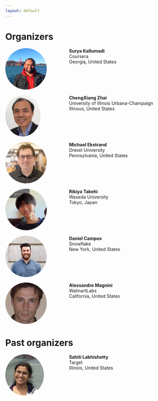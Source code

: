 ```yaml
---
layout: default
---
```


# Organizers

<p>
<div style="width: 100%; overflow: hidden;">
  <div style="float: left;">
    <img src="img/surya.png" alt="Avatar" style="height:130px;border-radius:50%">
  </div>
  <div style="margin-left: 200px;">
    <b>Surya Kallumadi</b>
    <br/>Coursera
    <br/>Georgia, United States
    <p><a href="https://www.linkedin.com/in/surya-kallumadi-a0778a13/" class="fab fa-linkedin" style="font-size:24px;color:grey" target="_blank"></a>
    </p>
  </div>
</div>
</p>
<p>
<div style="width: 100%; overflow: hidden;">
  <div style="float: left;">
    <img src="img/chen.png" alt="Avatar" style="height:130px;border-radius:50%">
  </div>
  <div style="margin-left: 200px;">
    <b>ChengXiang Zhai</b>
    <br/>University of Illinois Urbana-Champaign
    <br/>Illinous, United States
    <p>
        <a href="https://czhai.cs.illinois.edu/" class="fa fa-home" style="font-size:24px;color:grey" target="_blank"></a>
    </p>
  </div>
</div>
</p>
<p>
<div style="width: 100%; overflow: hidden;">
  <div style="float: left;">
    <img src="img/michael.png" alt="Avatar" style="height:130px;border-radius:50%">
  </div>
  <div style="margin-left: 200px;">
    <b>Michael Ekstrand</b>
    <br/>Drexel University
    <br/>Pennsylvania, United States
    <p>
        <a href="https://md.ekstrandom.net/" class="fa fa-home" style="font-size:24px;color:grey" target="_blank"></a>
    </p>
  </div>
</div>
</p>
<p>
<div style="width: 100%; overflow: hidden;">
  <div style="float: left;">
    <img src="img/riki.jpg" alt="Avatar" style="height:130px;border-radius:50%">
  </div>
  <div style="margin-left: 200px;">
    <b>Rikiya Takehi</b>
    <br/>Waseda University
    <br/>Tokyo, Japan
    <p>
        <a href="https://rikiyat.github.io/" class="fa fa-home" style="font-size:24px;color:grey" target="_blank"></a>
        &nbsp;&nbsp;&nbsp;&nbsp;<a href="https://x.com/rikiyatakehi" class="fab fa-twitter" style="font-size:24px;color:grey" target="_blank"></a>
    </p>
  </div>
</div>
</p>
<p>
<div style="width: 100%; overflow: hidden;">
  <div style="float: left;">
    <img src="img/daniel.jpg" alt="Avatar" style="height:130px;border-radius:50%">
  </div>
  <div style="margin-left: 200px;">
    <b>Daniel Campos</b>
    <br/>Snowflake
    <br/>New York, United States
    <p>
        <a href="https://spacemanidol.com/" class="fa fa-home" style="font-size:24px;color:grey" target="_blank"></a>
    </p>
  </div>
</div>
</p>
<p>
<div style="width: 100%; overflow: hidden;">
  <div style="float: left;">
    <img src="img/alessandro.png" alt="Avatar" style="height:130px;border-radius:50%">
  </div>
  <div style="margin-left: 200px;">
    <b>Alessandro Magnini</b>
    <br/>WalmartLabs
    <br/>California, United States
    <p>
    <a href="https://www.linkedin.com/in/alemagnani/" class="fab fa-linkedin" style="font-size:24px;color:grey" target="_blank"></a>
    </p>
  </div>
</div>
</p>

# Past organizers

<p>
<div style="width: 100%; overflow: hidden;">
  <div style="float: left;">
    <img src="img/sahiti.png" alt="Avatar" style="height:130px;border-radius:50%">
  </div>
  <div style="margin-left: 200px;">
    <b>Sahiti Labhishetty</b>
    <br/>Target
    <br/>Illinois, United States
    <p>
        <a href="https://www.linkedin.com/in/sahitilabhishetty/" class="fab fa-linkedin" style="font-size:24px;color:grey" target="_blank"></a>
    </p>
  </div>
</div>
</p>